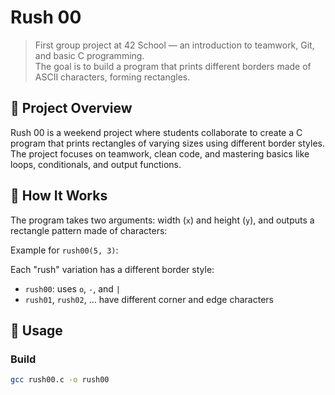 # Rush 00

> First group project at 42 School — an introduction to teamwork, Git, and basic C programming.  
> The goal is to build a program that prints different borders made of ASCII characters, forming rectangles.

## 📌 Project Overview

Rush 00 is a weekend project where students collaborate to create a C program that prints rectangles of varying sizes using different border styles. The project focuses on teamwork, clean code, and mastering basics like loops, conditionals, and output functions.

## 🧱 How It Works

The program takes two arguments: width (`x`) and height (`y`), and outputs a rectangle pattern made of characters:

Example for `rush00(5, 3)`:


Each "rush" variation has a different border style:
- `rush00`: uses `o`, `-`, and `|`
- `rush01`, `rush02`, ... have different corner and edge characters

## 🔧 Usage

### Build

```bash
gcc rush00.c -o rush00

